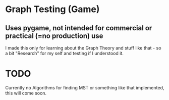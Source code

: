 # Graph Testing (Game)
## Uses pygame, not intended for commercial or practical (=no production) use

I made this only for learning about the Graph Theory and stuff like that - so a bit "Research" for my self and testing if I understood it.

# TODO
Currently no Algorithms for finding MST or something like that implemented, this will come soon.
